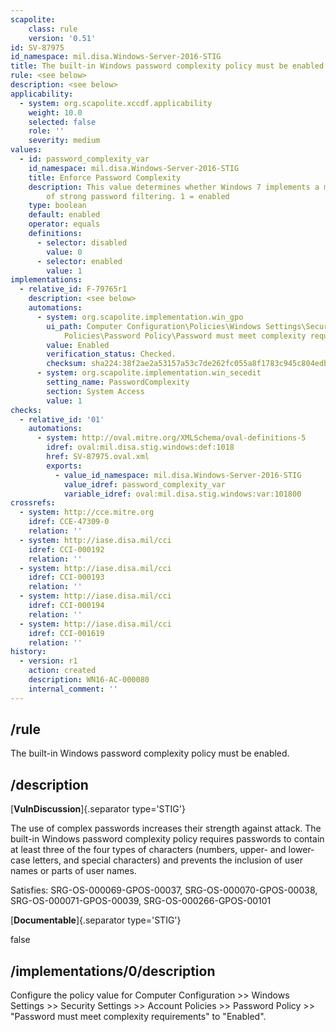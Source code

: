```yaml
---
scapolite:
    class: rule
    version: '0.51'
id: SV-87975
id_namespace: mil.disa.Windows-Server-2016-STIG
title: The built-in Windows password complexity policy must be enabled.
rule: <see below>
description: <see below>
applicability:
  - system: org.scapolite.xccdf.applicability
    weight: 10.0
    selected: false
    role: ''
    severity: medium
values:
  - id: password_complexity_var
    id_namespace: mil.disa.Windows-Server-2016-STIG
    title: Enforce Password Complexity
    description: This value determines whether Windows 7 implements a minimum level
        of strong password filtering. 1 = enabled
    type: boolean
    default: enabled
    operator: equals
    definitions:
      - selector: disabled
        value: 0
      - selector: enabled
        value: 1
implementations:
  - relative_id: F-79765r1
    description: <see below>
    automations:
      - system: org.scapolite.implementation.win_gpo
        ui_path: Computer Configuration\Policies\Windows Settings\Security Settings\Account
            Policies\Password Policy\Password must meet complexity requirements
        value: Enabled
        verification_status: Checked.
        checksum: sha224:38f2ae2a53157a53c7de262fc055a8f1783c945c804edb8eac06e2cf
      - system: org.scapolite.implementation.win_secedit
        setting_name: PasswordComplexity
        section: System Access
        value: 1
checks:
  - relative_id: '01'
    automations:
      - system: http://oval.mitre.org/XMLSchema/oval-definitions-5
        idref: oval:mil.disa.stig.windows:def:1018
        href: SV-87975.oval.xml
        exports:
          - value_id_namespace: mil.disa.Windows-Server-2016-STIG
            value_idref: password_complexity_var
            variable_idref: oval:mil.disa.stig.windows:var:101800
crossrefs:
  - system: http://cce.mitre.org
    idref: CCE-47309-0
    relation: ''
  - system: http://iase.disa.mil/cci
    idref: CCI-000192
    relation: ''
  - system: http://iase.disa.mil/cci
    idref: CCI-000193
    relation: ''
  - system: http://iase.disa.mil/cci
    idref: CCI-000194
    relation: ''
  - system: http://iase.disa.mil/cci
    idref: CCI-001619
    relation: ''
history:
  - version: r1
    action: created
    description: WN16-AC-000080
    internal_comment: ''
---
```



## /rule

The built-in Windows password complexity policy must be enabled.

## /description

[**VulnDiscussion**]{.separator type='STIG'}

The use of complex passwords increases their strength against attack. The built-in Windows password complexity policy requires passwords to contain at least three of the four types of characters (numbers, upper- and lower-case letters, and special characters) and prevents the inclusion of user names or parts of user names.

Satisfies: SRG-OS-000069-GPOS-00037, SRG-OS-000070-GPOS-00038, SRG-OS-000071-GPOS-00039, SRG-OS-000266-GPOS-00101

[**Documentable**]{.separator type='STIG'}

false

## /implementations/0/description

Configure the policy value for Computer Configuration >> Windows Settings >> Security Settings >> Account Policies >> Password Policy >> "Password must meet complexity requirements" to "Enabled".
